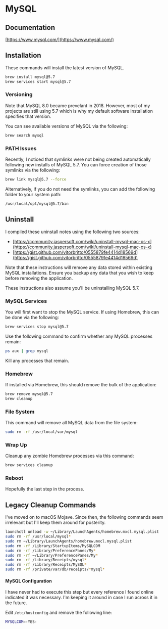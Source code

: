 # MySQL

## Documentation

[https://www.mysql.com/](https://www.mysql.com/)

## Installation

These commands will install the latest version of MySQL.

```bash
brew install mysql@5.7
brew services start mysql@5.7
```

### Versioning

Note that MySQL 8.0 became prevelant in 2018. However, most of my projects are still using 5.7 which is why my default software installation specifies that version.

You can see available versions of MySQL via the following:

```bash
brew search mysql
```

### PATH Issues

Recently, I noticed that symlinks were not being created automatically following new installs of MySQL 5.7. You can force creation of those symlinks via the following:

```bash
brew link mysql@5.7 --force
```

Alternatively, if you do not need the symlinks, you can add the following folder to your system path:

```bash
/usr/local/opt/mysql@5.7/bin
```

## Uninstall

I compiled these uninstall notes using the following two sources:

* [https://community.jaspersoft.com/wiki/uninstall-mysql-mac-os-x](https://community.jaspersoft.com/wiki/uninstall-mysql-mac-os-x)
* [https://gist.github.com/vitorbritto/0555879fe4414d18569d](https://gist.github.com/vitorbritto/0555879fe4414d18569d)

Note that these instructions will remove any data stored within existing MySQL installations. Ensure you backup any data that you wish to keep before removing the application.

These instructions also assume you'll be uninstalling MySQL 5.7.

### MySQL Services

You will first want to stop the MySQL service. If using Homebrew, this can be done via the following:

```bash
brew services stop mysql@5.7
```

Use the following command to confirm whether any MySQL processes remain:

```bash
ps aux | grep mysql
```

Kill any processes that remain.

### Homebrew

If installed via Homebrew, this should remove the bulk of the application:

```bash
brew remove mysql@5.7
brew cleanup
```

### File System

This command will remove all MySQL data from the file system:

```bash
sudo rm -rf /usr/local/var/mysql
```

### Wrap Up

Cleanup any zombie Homebrew processes via this command:

```bash
brew services cleanup
```

### Reboot

Hopefully the last step in the process.

## Legacy Cleanup Commands

I've moved on to macOS Mojave. Since then, the following commands seem irrelevant but I'll keep them around for posterity.

```bash
launchctl unload -w ~/Library/LaunchAgents/homebrew.mxcl.mysql.plist
sudo rm -rf /usr/local/mysql*
sudo rm ~/Library/LaunchAgents/homebrew.mxcl.mysql.plist
sudo rm -rf /Library/StartupItems/MySQLCOM
sudo rm -rf /Library/PreferencePanes/My*
sudo rm -rf ~/Library/PreferencePanes/My*
sudo rm -rf /Library/Receipts/mysql*
sudo rm -rf /Library/Receipts/MySQL*
sudo rm -rf /private/var/db/receipts/*mysql*
```

#### MySQL Configuration

I have never had to execute this step but every reference I found online indicated it was necessary. I'm keeping it around in case I run across it in the future.

Edit `/etc/hostconfig` and remove the following line:

```bash
MYSQLCOM=-YES-
```

